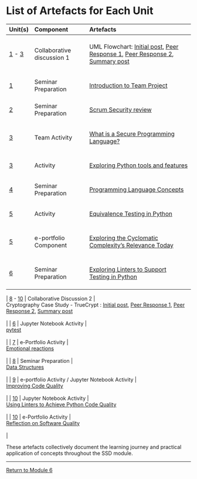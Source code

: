 
# List of Artefacts for Each Unit

| Unit(s)	| Component	|	Artefacts | 
| :------ | :-------- | :-------- |
| [1](SSD_Unit01.md) - [3](SSD_Unit03.md)	| Collaborative discussion 1 | <br> UML Flowchart: [Initial post](SSD_Unit01_Discussion.pdf), [Peer Response 1](SSD_Unit02_Respond1.pdf), [Peer Response 2](SSD_Unit02_Respond2.pdf), [Summary post](SSD_Unit03_Summary.pdf) <br><br> |
| [1](SSD_Unit01.md) | Seminar Preparation | <br> [Introduction to Team Project](SSD_Unit01_Seminar.md) <br><br> |
| [2](SSD_Unit02.md) | Seminar Preparation | <br> [Scrum Security review](SSD_Unit02_Seminar.md) <br><br> |
| [3](SSD_Unit03.md) | Team Activity | <br> [What is a Secure Programming Language?](SSD_Unit03_TeamActivity.md) <br><br> |
| [3](SSD_Unit03.md) | Activity | <br> [Exploring Python tools and features](SSD_Unit03_Activity.md) <br><br> |
| [4](SSD_Unit04.md) | Seminar Preparation | <br> [Programming Language Concepts](SSD_Unit04_Seminar.md) <br><br> |
| [5](SSD_Unit05.md) | Activity | <br> [Equivalence Testing in Python](SSD_Unit05_Activity.md) <br><br> |
| [5](SSD_Unit05.md) | e-portfolio Component | <br> [Exploring the Cyclomatic Complexity’s Relevance Today](SSD_Unit05_Component.md) <br><br> |
| [6](SSD_Unit06.md) | Seminar Preparation | <br> [Exploring Linters to Support Testing in Python](SSD_Unit06_Seminar.md) <br><br> |


| [8](SSD_Unit08.md) - [10](SSD_Unit10.md)	| Collaborative Discussion 2 | <br> Cryptography Case Study - TrueCrypt : [Initial post](SSD_Unit08_Initial.pdf), [Peer Response 1](SSD_Unit09_Respond1.pdf), [Peer Response 2](SSD_Unit09_Respond2.pdf), [Summary post](SSD_Unit10_Summary.pdf) <br><br> |
| [6](SSD_Unit06.md) | Jupyter Notebook Activity | <br> [pytest](SSD_Unit06_Activity.md) <br><br> |
| [7](SSD_Unit07.md)	| e-Portfolio Activity | <br> [Emotional reactions](SSD_Unit07_Activity.md) <br><br> |
| [8](SSD_Unit08.md)	| Seminar Preparation | <br> [Data Structures](SSD_Unit08_Seminar.md) <br><br> |
| [9](SSD_Unit09.md)	| e-portfolio Activity / Jupyter Notebook Activity | <br> [Improving Code Quality](SSD_Unit09_Activity.md) <br><br> |
| [10](SSD_Unit10.md) | Jupyter Notebook Activity | <br> [Using Linters to Achieve Python Code Quality](SSD_Unit10_Activity.md) <br><br> |
| [10](SSD_Unit10.md) | e-Portfolio Activity | <br> [Reflection on Software Quality](SSD_Unit10_Reflection.md) <br><br> |

These artefacts collectively document the learning journey and practical application of concepts throughout the SSD module.

---

[Return to Module 6](SSD_main.md)
